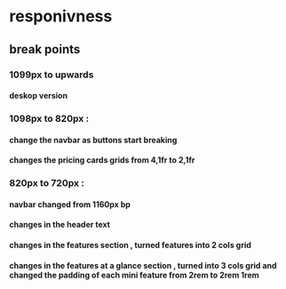 # responivness

## break points

### 1099px to upwards

#### deskop version

### 1098px to 820px :

#### change the navbar as buttons start breaking

#### changes the pricing cards grids from 4,1fr to 2,1fr

### 820px to 720px :

#### navbar changed from 1160px bp

#### changes in the header text

#### changes in the features section , turned features into 2 cols grid

#### changes in the features at a glance section , turned into 3 cols grid and changed the padding of each mini feature from 2rem to 2rem 1rem

